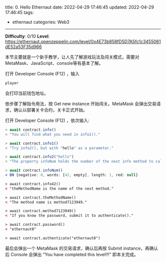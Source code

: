 title: 0. Hello Ethernaut
date: 2022-04-29 17:46:45
updated: 2022-04-29 17:46:45
tags:
- ethernaut
categories: Web3
---

**Difficulty**: 0/10
**Level**: https://ethernaut.openzeppelin.com/level/0x4E73b858fD5D7A5fc1c3455061dE52a53F35d966

本节主要就是一个新手教学，让人先了解游戏玩法及闯关模式，需要对 MetaMask、JavaScript、console等有基本了解。

打开 Developer Console (F12) ，输入

```jsx
player
```

会打印当前钱包地址。

依步骤了解指令用法，按 Get new instance 开始闯关。MetaMask 会弹出交易请求，确认以部署关卡合约，关卡正式开始。

打开 Developer Console (F12) ，依次输入:

```jsx
> await contract.info()
< "You will find what you need in info1()."

> await contract.info1()
< "Try info2(), but with "hello" as a parameter."

> await contract.info2("hello")
< "The property infoNum holds the number of the next info method to call."

> await contract.infoNum()
< BN {negative: 0, words: [42, empty], length: 1, red: null}

> await contract.info42()
< "theMethodName is the name of the next method."

> await contract.theMethodName()
< "The method name is method7123949."

> await contract.method7123949()
< "If you know the password, submit it to authenticate()."

> await contract.password()
< "ethernaut0"

> await contract.authenticate("ethernaut0")
```

最后会弹出一个 MetaMask 的交易请求，确认后再按 Submit instance，再确认后 Console 会弹出 “You have completed this level!!!” 即本关完成。